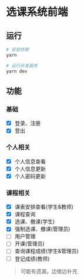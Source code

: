 # 选课系统前端

## 运行

```bash
# 安装依赖
yarn

# 运行开发服务
yarn dev
```

## 功能

### 基础

- [x] 登录、注册
- [x] 登出

### 个人相关

- [x] 个人信息查看
- [x] 个人信息更新
- [x] 个人密码更新

### 课程相关

- [x] 课表安排查看(学生&教师)
- [x] 课程查询
- [x] 选课、撤课(学生)
- [x] 强制选课、撤课(管理员)
- [ ] 用户管理
- [ ] 开课(管理员)
- [ ] 查询课程成绩(学生&管理员)
- [ ] 登记成绩(教师)

> 可能有遗漏，边做边补充